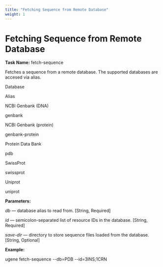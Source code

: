 ```yaml
---
title: "Fetching Sequence from Remote Database"
weight: 1
---
```



# Fetching Sequence from Remote Database

**Task Name:** fetch-sequence

Fetches a sequence from a remote database. The supported databases are accesed via alias.

Database

Alias

NCBI Genbank (DNA)

genbank

NCBI Genbank (protein)

genbank-protein

Protein Data Bank

pdb

SwissProt

swissprot

Uniprot

uniprot

**Parameters:**

_db_ — database alias to read from. \[String, Required\]

_id_ — semicolon-separated list of resource IDs in the database. \[String, Required\]

_save-dir_ — directory to store sequence files loaded from the database. \[String, Optional\]

**Example:**

ugene fetch-sequence --db=PDB --id=3INS;1CRN
